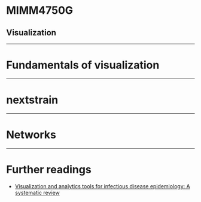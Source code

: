 # MIMM4750G
## Visualization

---

# Fundamentals of visualization

---

# nextstrain

---

# Networks

---

# Further readings

* [Visualization and analytics tools for infectious disease epidemiology: A systematic review](https://www.sciencedirect.com/science/article/pii/S1532046414000914)
